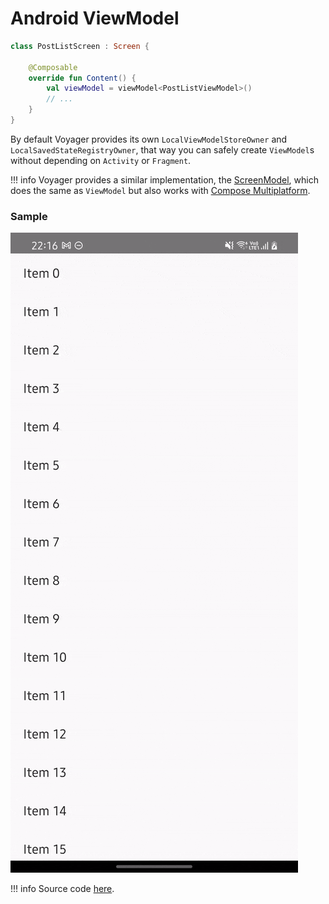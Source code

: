 # Android ViewModel

```kotlin
class PostListScreen : Screen {

    @Composable
    override fun Content() {
        val viewModel = viewModel<PostListViewModel>()
        // ...
    }
}
```

By default Voyager provides its own `LocalViewModelStoreOwner` and `LocalSavedStateRegistryOwner`, that way you can safely create `ViewModel`s without depending on `Activity` or `Fragment`.

!!! info
    Voyager provides a similar implementation, the [ScreenModel](../screenmodel/README.md), which does the same as `ViewModel` but also works with [Compose Multiplatform](https://github.com/jetbrains/compose-jb).

### Sample

![](../media/assets/navigation-android.gif)

!!! info
    Source code [here](https://github.com/adrielcafe/voyager/tree/main/samples/android/src/main/java/cafe/adriel/voyager/sample/androidViewModel).
